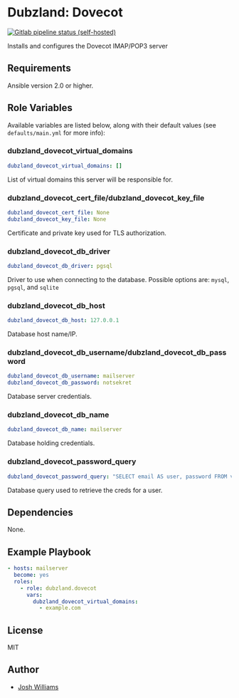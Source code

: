 # Dubzland: Dovecot
[![Gitlab pipeline status (self-hosted)](https://img.shields.io/gitlab/pipeline/dubzland/ansible-role-dovecot?gitlab_url=https%3A%2F%2Fgit.dubzland.net)](https://git.dubzland.net/dubzland/ansible-role-dovecot/pipelines)

Installs and configures the Dovecot IMAP/POP3 server

## Requirements

Ansible version 2.0 or higher.

## Role Variables

Available variables are listed below, along with their default values (see
    `defaults/main.yml` for more info):

### dubzland_dovecot_virtual_domains

```yaml
dubzland_dovecot_virtual_domains: []
```

List of virtual domains this server will be responsible for.

### dubzland_dovecot_cert_file/dubzland_dovecot_key_file

```yaml
dubzland_dovecot_cert_file: None
dubzland_dovecot_key_file: None
```

Certificate and private key used for TLS authorization.

### dubzland_dovecot_db_driver

```yaml
dubzland_dovecot_db_driver: pgsql
```

Driver to use when connecting to the database.  Possible options are: `mysql`, `pgsql`, and `sqlite`

### dubzland_dovecot_db_host

```yaml
dubzland_dovecot_db_host: 127.0.0.1
```

Database host name/IP.

### dubzland_dovecot_db_username/dubzland_dovecot_db_password

```yaml
dubzland_dovecot_db_username: mailserver
dubzland_dovecot_db_password: notsekret
```

Database server credentials.

### dubzland_dovecot_db_name

```yaml
dubzland_dovecot_db_name: mailserver
```

Database holding credentials.

### dubzland_dovecot_password_query

```yaml
dubzland_dovecot_password_query: "SELECT email AS user, password FROM virtual_users WHERE email='%u'"
```

Database query used to retrieve the creds for a user.

## Dependencies

None.

## Example Playbook

```yaml
- hosts: mailserver
  become: yes
  roles:
    - role: dubzland.dovecot
      vars:
        dubzland_dovecot_virtual_domains:
          - example.com
```

## License

MIT

## Author

* [Josh Williams](https://codingprime.com)
